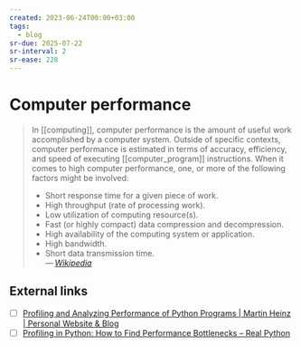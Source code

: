 ```yaml
---
created: 2023-06-24T00:00+03:00
tags:
  - blog
sr-due: 2025-07-22
sr-interval: 2
sr-ease: 228
---
```


# Computer performance

> In [[computing]], computer performance is the amount of useful work accomplished by a computer system. Outside of specific contexts, computer performance is estimated in terms of accuracy, efficiency, and speed of executing [[computer_program]] instructions. When it comes to high computer performance, one, or more of the following factors might be involved:
>
> - Short response time for a given piece of work.
> - High throughput (rate of processing work).
> - Low utilization of computing resource(s).
> - Fast (or highly compact) data compression and decompression.
> - High availability of the computing system or application.
> - High bandwidth.
> - Short data transmission time.\
>   — <cite>[Wikipedia](https://en.wikipedia.org/wiki/Computer_performance)</cite>

## External links

- [ ] [Profiling and Analyzing Performance of Python Programs | Martin Heinz | Personal Website & Blog](https://martinheinz.dev/blog/64)
- [ ] [Profiling in Python: How to Find Performance Bottlenecks – Real Python](https://realpython.com/python-profiling/)
